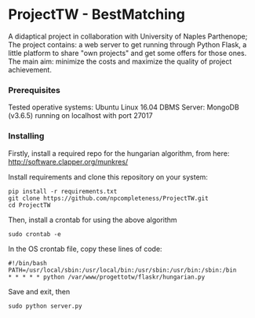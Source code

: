 # ProjectTW - BestMatching

A didaptical project in collaboration with University of Naples Parthenope; 
The project contains: a web server to get running through Python Flask, a little platform to share "own projects" and get some offers for those ones. The main aim: minimize the costs and maximize the quality of project achievement.

### Prerequisites

Tested operative systems: Ubuntu Linux 16.04
DBMS Server: MongoDB (v3.6.5) running on localhost with port 27017


### Installing

Firstly, install a required repo for the hungarian algorithm, from here:
http://software.clapper.org/munkres/

Install requirements and clone this repository on your system:

```
pip install -r requirements.txt
git clone https://github.com/npcompleteness/ProjectTW.git
cd ProjectTW
```

Then, install a crontab for using the above algorithm

```
sudo crontab -e
```

In the OS crontab file, copy these lines of code:

```
#!/bin/bash
PATH=/usr/local/sbin:/usr/local/bin:/usr/sbin:/usr/bin:/sbin:/bin
* * * * * python /var/www/progettotw/flaskr/hungarian.py
```

Save and exit, then 

```
sudo python server.py
```
